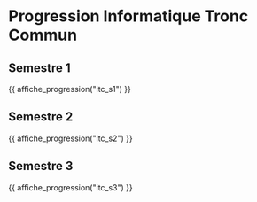 # Progression Informatique Tronc Commun


## Semestre 1
{{ affiche_progression("itc_s1") }}

## Semestre 2
{{ affiche_progression("itc_s2") }}

## Semestre 3
{{ affiche_progression("itc_s3") }}
